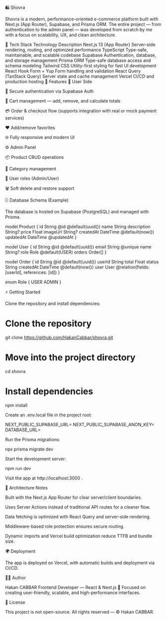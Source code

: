 🛍️ Shovra

Shovra is a modern, performance-oriented e-commerce platform built with Next.js (App Router), Supabase, and Prisma ORM.
The entire project — from authentication to the admin panel — was developed from scratch by me with a focus on scalability, UX, and clean architecture.

🚀 Tech Stack
Technology	Description
Next.js 13 (App Router)	Server-side rendering, routing, and optimized performance
TypeScript	Type-safe, maintainable, and scalable codebase
Supabase	Authentication, database, and storage management
Prisma ORM	Type-safe database access and schema modeling
Tailwind CSS	Utility-first styling for fast UI development
React Hook Form + Yup	Form handling and validation
React Query (TanStack Query)	Server state and cache management
Vercel	CI/CD and production hosting
🧩 Features
👤 User Side

🔐 Secure authentication via Supabase Auth

🛒 Cart management — add, remove, and calculate totals

💳 Order & checkout flow (supports integration with real or mock payment services)

❤️ Add/remove favorites

🌐 Fully responsive and modern UI

⚙️ Admin Panel

📦 Product CRUD operations

🧾 Category management

👥 User roles (Admin/User)

🗑️ Soft delete and restore support

🗄️ Database Schema (Example)

The database is hosted on Supabase (PostgreSQL) and managed with Prisma.

model Product {
  id          String   @id @default(uuid())
  name        String
  description String?
  price       Float
  imageUrl    String?
  createdAt   DateTime @default(now())
  updatedAt   DateTime @updatedAt
}

model User {
  id       String  @id @default(uuid())
  email    String  @unique
  name     String?
  role     Role    @default(USER)
  orders   Order[]
}

model Order {
  id        String    @id @default(uuid())
  userId    String
  total     Float
  status    String
  createdAt DateTime  @default(now())
  user      User      @relation(fields: [userId], references: [id])
}

enum Role {
  USER
  ADMIN
}

⚡ Getting Started

Clone the repository and install dependencies:

# Clone the repository
git clone https://github.com/HakanCabbar/shovra.git

# Move into the project directory
cd shovra

# Install dependencies
npm install


Create an .env.local file in the project root:

NEXT_PUBLIC_SUPABASE_URL=
NEXT_PUBLIC_SUPABASE_ANON_KEY=
DATABASE_URL=


Run the Prisma migrations:

npx prisma migrate dev


Start the development server:

npm run dev


Visit the app at http://localhost:3000
.

🧠 Architecture Notes

Built with the Next.js App Router for clear server/client boundaries.

Uses Server Actions instead of traditional API routes for a cleaner flow.

Data fetching is optimized with React Query and server-side rendering.

Middleware-based role protection ensures secure routing.

Dynamic imports and Vercel build optimization reduce TTFB and bundle size.

🌍 Deployment

The app is deployed on Vercel, with automatic builds and deployment via CI/CD.

👨‍💻 Author

Hakan CABBAR
Frontend Developer — React & Next.js
🎨 Focused on creating user-friendly, scalable, and high-performance interfaces.

📄 License

This project is not open-source.
All rights reserved — © Hakan CABBAR.

